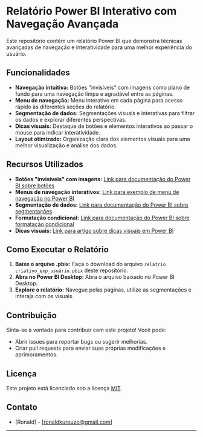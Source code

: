 # Relatório Power BI Interativo com Navegação Avançada

Este repositório contém um relatório Power BI que demonstra técnicas avançadas de navegação e interatividade para uma melhor experiência do usuário.

## Funcionalidades

* **Navegação intuitiva:** Botões "invisíveis" com imagens como plano de fundo para uma navegação limpa e agradável entre as páginas.
* **Menu de navegação:** Menu interativo em cada página para acesso rápido às diferentes seções do relatório.
* **Segmentação de dados:** Segmentações visuais e interativas para filtrar os dados e explorar diferentes perspectivas.
* **Dicas visuais:** Destaque de botões e elementos interativos ao passar o mouse para indicar interatividade.
* **Layout otimizado:** Organização clara dos elementos visuais para uma melhor visualização e análise dos dados.


## Recursos Utilizados

* **Botões "invisíveis" com imagens:**  [Link para documentação do Power BI sobre botões](https://learn.microsoft.com/pt-br/power-bi/create-reports/button-navigators)
* **Menus de navegação interativos:** [Link para exemplo de menu de navegação no Power BI](https://community.powerbi.com/t5/Desktop/Creating-a-navigation-menu-in-Power-BI/td-p/117103)
* **Segmentação de dados:** [Link para documentação do Power BI sobre segmentações](https://learn.microsoft.com/pt-br/power-bi/create-reports/slicers)
* **Formatação condicional:** [Link para documentação do Power BI sobre formatação condicional](https://learn.microsoft.com/pt-br/power-bi/create-reports/desktop-conditional-table-formatting)
* **Dicas visuais:** [Link para artigo sobre dicas visuais em Power BI](https://www.sqlbi.com/articles/visual-cues-in-power-bi/)

## Como Executar o Relatório

1. **Baixe o arquivo .pbix:** Faça o download do arquivo `relatrio criativo_exp_usuário.pbix` deste repositório.
2. **Abra no Power BI Desktop:** Abra o arquivo baixado no Power BI Desktop.
3. **Explore o relatório:** Navegue pelas páginas, utilize as segmentações e interaja com os visuais.

## Contribuição

Sinta-se à vontade para contribuir com este projeto! Você pode:

* Abrir issues para reportar bugs ou sugerir melhorias.
* Criar pull requests para enviar suas próprias modificações e aprimoramentos.

## Licença

Este projeto está licenciado sob a licença [MIT](LICENSE).

## Contato

* [Ronald] - [ronaldkurouzo@gmail.com]

---
